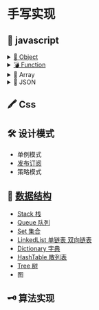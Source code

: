 # 手写实现

## 📜 javascript

<details for="Object">
<summary><a href="./javascript/Object/readme.md">🦆 Object</a></summary>

- [new](./javascript/Object/new/readme.md)
- [instanceof](./javascript/Object/instanceof/readme.md)
- [继承]()
- [create](./javascript/Object/create/readme.md)
</details>
<details for="Function">
<summary><a href="./javascript/Function/readme.md">💣 Function</a></summary>

- [apply](./javascript/Function/apply.md)
- [bind](./javascript/Function/bind.md)
- [call](./javascript/Function/call.md)

</details>
<details for="Array">
  <summary>🛒 Array</summary>
</details>
<details for="JSON">
  <summary>🛒 JSON</summary>

- parse
- stringify
</details>

## 🖍 Css

## 🛠 设计模式
- 单例模式
- [发布订阅](./设计模式/发布订阅.md)
- 策略模式
## 🔗 [数据结构](./数据结构/readme.md)
- [Stack 栈](./数据结构/Stack.md)
- [Queue 队列](./数据结构/Queue.md)
- [Set 集合](./数据结构/Set.md)
- [LinkedList 单链表 双向链表](./LinkedList.md)
- [Dictionary 字典](./Dictionary.md)
- [HashTable 散列表](./HashTable.md)
- [Tree 树](./Tree.md)
- 图


## 🗝 算法实现
